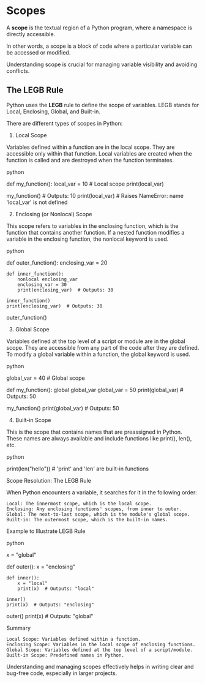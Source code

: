 # Scopes

A **scope** is the textual region of a Python program, where a namespace is directly accessible.

In other words, a scope is a block of code where a particular variable can be accessed or modified.

Understanding scope is crucial for managing variable visibility and avoiding conflicts.

## The LEGB Rule

Python uses the **LEGB** rule to define the scope of variables.
LEGB stands for Local, Enclosing, Global, and Built-in.

There are different types of scopes in Python:

1. Local Scope

Variables defined within a function are in the local scope.
They are accessible only within that function. Local variables are created when the function is called and are destroyed when the function terminates.

python

def my_function():
    local_var = 10  # Local scope
    print(local_var)

my_function()  # Outputs: 10
print(local_var)  # Raises NameError: name 'local_var' is not defined

2. Enclosing (or Nonlocal) Scope

This scope refers to variables in the enclosing function, which is the function that contains another function. If a nested function modifies a variable in the enclosing function, the nonlocal keyword is used.

python

def outer_function():
    enclosing_var = 20
    
    def inner_function():
        nonlocal enclosing_var
        enclosing_var = 30
        print(enclosing_var)  # Outputs: 30
    
    inner_function()
    print(enclosing_var)  # Outputs: 30

outer_function()

3. Global Scope

Variables defined at the top level of a script or module are in the global scope. They are accessible from any part of the code after they are defined. To modify a global variable within a function, the global keyword is used.

python

global_var = 40  # Global scope

def my_function():
    global global_var
    global_var = 50
    print(global_var)  # Outputs: 50

my_function()
print(global_var)  # Outputs: 50

4. Built-in Scope

This is the scope that contains names that are preassigned in Python. These names are always available and include functions like print(), len(), etc.

python

print(len("hello"))  # 'print' and 'len' are built-in functions

Scope Resolution: The LEGB Rule

When Python encounters a variable, it searches for it in the following order:

    Local: The innermost scope, which is the local scope.
    Enclosing: Any enclosing functions' scopes, from inner to outer.
    Global: The next-to-last scope, which is the module's global scope.
    Built-in: The outermost scope, which is the built-in names.

Example to Illustrate LEGB Rule

python

x = "global"

def outer():
    x = "enclosing"
    
    def inner():
        x = "local"
        print(x)  # Outputs: "local"
    
    inner()
    print(x)  # Outputs: "enclosing"

outer()
print(x)  # Outputs: "global"

Summary

    Local Scope: Variables defined within a function.
    Enclosing Scope: Variables in the local scope of enclosing functions.
    Global Scope: Variables defined at the top level of a script/module.
    Built-in Scope: Predefined names in Python.

Understanding and managing scopes effectively helps in writing clear and bug-free code, especially in larger projects.
